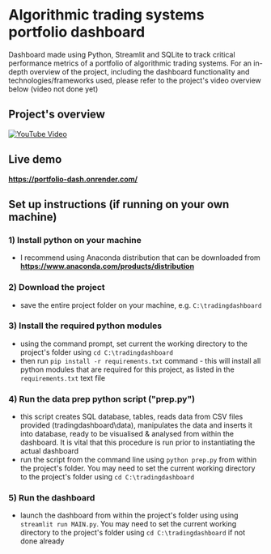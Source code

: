 # Algorithmic trading systems portfolio dashboard
Dashboard made using Python, Streamlit and SQLite to track critical performance metrics of a portfolio of algorithmic trading systems. For an in-depth overview of the project, including the dashboard functionality and technologies/frameworks used, please refer to the project's video overview below (video not done yet)

## Project's overview
[![YouTube Video](https://img.youtube.com/vi/HlqRmQXPYE8/0.jpg)](https://youtu.be/HlqRmQXPYE8)

## Live demo
**https://portfolio-dash.onrender.com/**

## Set up instructions (if running on your own machine)
### 1) Install python on your machine
- I recommend using Anaconda distribution that can be downloaded from **https://www.anaconda.com/products/distribution**
### 2) Download the project
- save the entire project folder on your machine, e.g. `C:\tradingdashboard`
### 3) Install the required python modules
- using the command prompt, set current the working directory to the project's folder using `cd C:\tradingdashboard`
- then run `pip install -r requirements.txt` command - this will install all python modules that are required for this project, as listed in the `requirements.txt` text file
### 4) Run the data prep python script ("prep.py")
- this script creates SQL database, tables, reads data from CSV files provided (tradingdashboard\data), manipulates the data and inserts it into database, ready to be visualised & analysed from within the dashboard. It is vital that this procedure is run prior to instantiating the actual dashboard
- run the script from the command line using `python prep.py` from within the project's folder. You may need to set the current working directory to the project's folder using `cd C:\tradingdashboard`
### 5) Run the dashboard
- launch the dashboard from within the project's folder using using `streamlit run MAIN.py`. You may need to set the current working directory to the project's folder using `cd C:\tradingdashboard` if not done already
